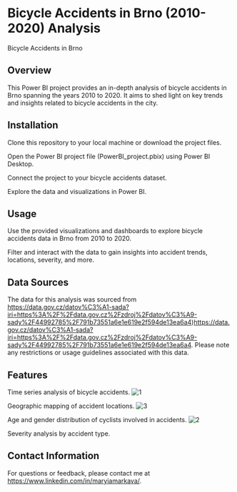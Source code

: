 # Bicycle Accidents in Brno (2010-2020) Analysis
Bicycle Accidents in Brno

## Overview
This Power BI project provides an in-depth analysis of bicycle accidents in Brno spanning the years 2010 to 2020. It aims to shed light on key trends and insights related to bicycle accidents in the city. 
## Installation
Clone this repository to your local machine or download the project files.

Open the Power BI project file (PowerBI_project.pbix) using Power BI Desktop.

Connect the project to your bicycle accidents dataset.

Explore the data and visualizations in Power BI.

## Usage
Use the provided visualizations and dashboards to explore bicycle accidents data in Brno from 2010 to 2020.

Filter and interact with the data to gain insights into accident trends, locations, severity, and more.

## Data Sources
The data for this analysis was sourced from https://data.gov.cz/datov%C3%A1-sada?iri=https%3A%2F%2Fdata.gov.cz%2Fzdroj%2Fdatov%C3%A9-sady%2F44992785%2F791b73551a6e1e619e2f594de13ea6a4)https://data.gov.cz/datov%C3%A1-sada?iri=https%3A%2F%2Fdata.gov.cz%2Fzdroj%2Fdatov%C3%A9-sady%2F44992785%2F791b73551a6e1e619e2f594de13ea6a4.
Please note any restrictions or usage guidelines associated with this data.

## Features
Time series analysis of bicycle accidents.
![1](https://github.com/MaryiMar/PowerBI_project/assets/137822835/1e13879f-0bae-4ad4-8f17-3ca12d405ac4)

Geographic mapping of accident locations.
![3](https://github.com/MaryiMar/PowerBI_project/assets/137822835/fa7db057-4aa9-4f11-b841-11e6886f68a1)

Age and gender distribution of cyclists involved in accidents.
![2](https://github.com/MaryiMar/PowerBI_project/assets/137822835/687f150d-3032-4a6c-b807-100294d9fecd)

Severity analysis by accident type.


## Contact Information
For questions or feedback, please contact me at https://www.linkedin.com/in/maryiamarkava/.
